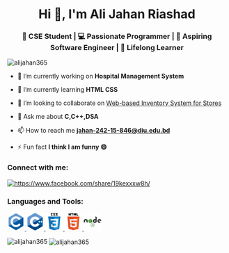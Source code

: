 <h1 align="center">Hi 👋, I'm Ali Jahan Riashad</h1>
<h3 align="center">🚀 CSE Student | 💻 Passionate Programmer | 🌟 Aspiring Software Engineer | 🧠 Lifelong Learner</h3>

<p align="left"> <img src="https://komarev.com/ghpvc/?username=alijahan365&label=Profile%20views&color=0e75b6&style=flat" alt="alijahan365" /> </p>

- 🔭 I’m currently working on **Hospital Management System**

- 🌱 I’m currently learning **HTML CSS**

- 👯 I’m looking to collaborate on [Web-based Inventory System for Stores](file:///C:/Users/alija/Downloads/Inventory%20System%20JMS.html)

- 💬 Ask me about **C,C++,DSA**

- 📫 How to reach me **jahan-242-15-846@diu.edu.bd**

- ⚡ Fun fact **I think I am funny 😄**

<h3 align="left">Connect with me:</h3>
<p align="left">
<a href="https://fb.com/https://www.facebook.com/share/19kexxxw8h/" target="blank"><img align="center" src="https://raw.githubusercontent.com/rahuldkjain/github-profile-readme-generator/master/src/images/icons/Social/facebook.svg" alt="https://www.facebook.com/share/19kexxxw8h/" height="30" width="40" /></a>
</p>

<h3 align="left">Languages and Tools:</h3>
<p align="left"> <a href="https://www.cprogramming.com/" target="_blank" rel="noreferrer"> <img src="https://raw.githubusercontent.com/devicons/devicon/master/icons/c/c-original.svg" alt="c" width="40" height="40"/> </a> <a href="https://www.w3schools.com/cpp/" target="_blank" rel="noreferrer"> <img src="https://raw.githubusercontent.com/devicons/devicon/master/icons/cplusplus/cplusplus-original.svg" alt="cplusplus" width="40" height="40"/> </a> <a href="https://www.w3schools.com/css/" target="_blank" rel="noreferrer"> <img src="https://raw.githubusercontent.com/devicons/devicon/master/icons/css3/css3-original-wordmark.svg" alt="css3" width="40" height="40"/> </a> <a href="https://www.w3.org/html/" target="_blank" rel="noreferrer"> <img src="https://raw.githubusercontent.com/devicons/devicon/master/icons/html5/html5-original-wordmark.svg" alt="html5" width="40" height="40"/> </a> <a href="https://nodejs.org" target="_blank" rel="noreferrer"> <img src="https://raw.githubusercontent.com/devicons/devicon/master/icons/nodejs/nodejs-original-wordmark.svg" alt="nodejs" width="40" height="40"/> </a> </p>

<p><img align="left" src="https://github-readme-stats.vercel.app/api/top-langs?username=alijahan365&show_icons=true&locale=en&layout=compact" alt="alijahan365" /></p>

<p>&nbsp;<img align="center" src="https://github-readme-stats.vercel.app/api?username=alijahan365&show_icons=true&locale=en" alt="alijahan365" /></p>
